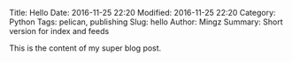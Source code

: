 Title: Hello
Date: 2016-11-25 22:20
Modified: 2016-11-25 22:20
Category: Python
Tags: pelican, publishing
Slug: hello
Author: Mingz
Summary: Short version for index and feeds

This is the content of my super blog post.
